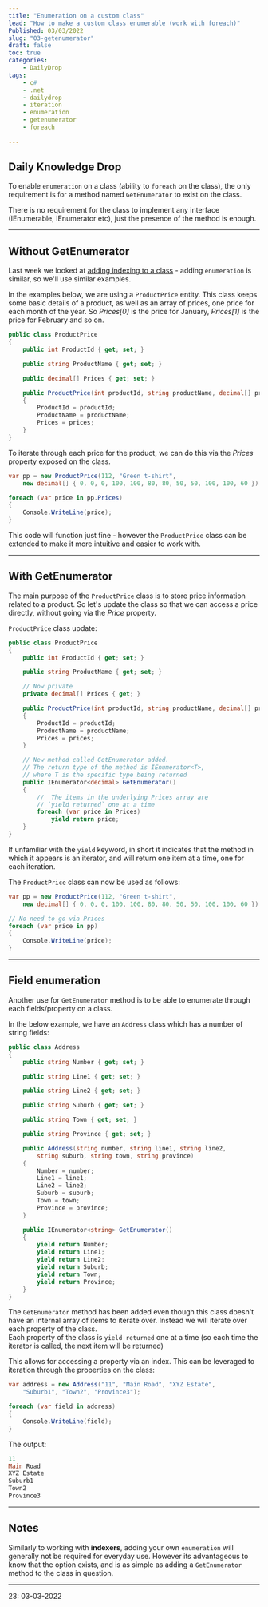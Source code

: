 ```yaml
---
title: "Enumeration on a custom class"
lead: "How to make a custom class enumerable (work with foreach)"
Published: 03/03/2022
slug: "03-getenumerator"
draft: false
toc: true
categories:
    - DailyDrop
tags:
    - c#
    - .net
    - dailydrop
    - iteration
    - enumeration
    - getenumerator
    - foreach
    
---
```


## Daily Knowledge Drop

To enable `enumeration` on a class (ability to `foreach` on the class), the only requirement is for a method named `GetEnumerator` to exist on the class.

There is no requirement for the class to implement any interface (IEnumerable, IEnumerator etc), just the presence of the method is enough.  

---

## Without GetEnumerator

Last week we looked at [adding indexing to a class](../../02/23-indexers) - adding `enumeration` is similar, so we'll use similar examples.

In the examples below, we are using a `ProductPrice` entity. This class keeps some basic details of a product, as well as an array of prices, one price for each month of the year. So _Prices[0]_ is the price for January, _Prices[1]_ is the price for February and so on.

``` csharp
public class ProductPrice
{
    public int ProductId { get; set; }

    public string ProductName { get; set; }

    public decimal[] Prices { get; set; }

    public ProductPrice(int productId, string productName, decimal[] prices)
    {
        ProductId = productId;
        ProductName = productName;
        Prices = prices;
    }
}
```

To iterate through each price for the product, we can do this via the _Prices_ property exposed on the class.

``` csharp
var pp = new ProductPrice(112, "Green t-shirt", 
    new decimal[] { 0, 0, 0, 100, 100, 80, 80, 50, 50, 100, 100, 60 });

foreach (var price in pp.Prices)
{
    Console.WriteLine(price);
}
```

This code will function just fine - however the `ProductPrice` class can be extended to make it more intuitive and easier to work with.

---

## With GetEnumerator

The main purpose of the `ProductPrice` class is to store price information related to a product. So let's update the class so that we can access a price directly, without going via the _Price_ property.

`ProductPrice` class update:

``` csharp
public class ProductPrice
{
    public int ProductId { get; set; }

    public string ProductName { get; set; }

    // Now private
    private decimal[] Prices { get; }

    public ProductPrice(int productId, string productName, decimal[] prices)
    {
        ProductId = productId;
        ProductName = productName;
        Prices = prices;
    }

    // New method called GetEnumerator added. 
    // The return type of the method is IEnumerator<T>, 
    // where T is the specific type being returned
    public IEnumerator<decimal> GetEnumerator()
    {
        //  The items in the underlying Prices array are 
        // `yield returned` one at a time
        foreach (var price in Prices)
            yield return price;
    }
}
```

If unfamiliar with the `yield` keyword, in short it indicates that the method in which it appears is an iterator, and will return one item at a time, one for each iteration.

The `ProductPrice` class can now be used as follows:

``` csharp
var pp = new ProductPrice(112, "Green t-shirt", 
    new decimal[] { 0, 0, 0, 100, 100, 80, 80, 50, 50, 100, 100, 60 });

// No need to go via Prices
foreach (var price in pp)
{
    Console.WriteLine(price);
}
```

---

## Field enumeration

Another use for `GetEnumerator` method is to be able to enumerate through each fields/property on a class.

In the below example, we have an `Address` class which has a number of string fields:

``` csharp
public class Address
{
    public string Number { get; set; }

    public string Line1 { get; set; }

    public string Line2 { get; set; }

    public string Suburb { get; set; }

    public string Town { get; set; }

    public string Province { get; set; }

    public Address(string number, string line1, string line2, 
        string suburb, string town, string province)
    {
        Number = number;
        Line1 = line1;
        Line2 = line2;
        Suburb = suburb;
        Town = town;
        Province = province;
    }

    public IEnumerator<string> GetEnumerator()
    {
        yield return Number;
        yield return Line1;
        yield return Line2;
        yield return Suburb;
        yield return Town;
        yield return Province;
    }
}
```

The `GetEnumerator` method has been added even though this class doesn't have an internal array of items to iterate over. Instead we will iterate over each property of the class.  
Each property of the class is `yield returned` one at a time (so each time the iterator is called, the next item will be returned)

This allows for accessing a property via an index. This can be leveraged to iteration through the properties on the class:

``` csharp
var address = new Address("11", "Main Road", "XYZ Estate", 
    "Suburb1", "Town2", "Province3");

foreach (var field in address)
{
    Console.WriteLine(field);
}
```

The output:

``` powershell
11
Main Road
XYZ Estate
Suburb1
Town2
Province3
```

---

## Notes

Similarly to working with **indexers**, adding your own `enumeration` will generally not be required for everyday use. However its advantageous to know that the option exists, and is as simple as adding a `GetEnumerator` method to the class in question.  

---

<?# DailyDrop ?>23: 03-03-2022<?#/ DailyDrop ?>
